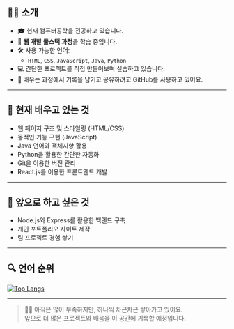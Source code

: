 ## 🙋‍♂️ 소개

- 🎓 현재 컴퓨터공학을 전공하고 있습니다.
- 🌱 **웹 개발 풀스택 과정**을 학습 중입니다.
- 🛠️ 사용 가능한 언어:
  - `HTML`, `CSS`, `JavaScript`, `Java`, `Python`
- 💻 간단한 프로젝트를 직접 만들어보며 실습하고 있습니다.
- 🚀 배우는 과정에서 기록을 남기고 공유하려고 GitHub를 사용하고 있어요.

---

## 🔧 현재 배우고 있는 것

- 웹 페이지 구조 및 스타일링 (HTML/CSS)
- 동적인 기능 구현 (JavaScript)
- Java 언어와 객체지향 활용
- Python을 활용한 간단한 자동화
- Git을 이용한 버전 관리
- React.js를 이용한 프론트엔드 개발

---

## 📘 앞으로 하고 싶은 것

- Node.js와 Express를 활용한 백엔드 구축
- 개인 포트폴리오 사이트 제작
- 팀 프로젝트 경험 쌓기

---

## 🔍 언어 순위

[![Top Langs](https://github-readme-stats.vercel.app/api/top-langs/?username=pic-pick)](https://github.com/pic-pick/github-readme-stats)

---

> 🙇‍♂️ 아직은 많이 부족하지만, 하나씩 차근차근 쌓아가고 있어요.  
> 앞으로 더 많은 프로젝트와 배움을 이 공간에 기록할 예정입니다.

